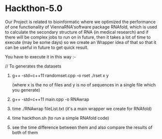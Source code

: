 # Hackthon-5.0
Our Project is related to bioinformatic where we optimized the performance of one functionality of ViennaRNA'software package RNAfold, which is used to calculate the secondary structure of RNA (in medical research) and if there will be complex jobs to run on in future, then it takes a lot of time to execute (may be some days) so we create an Wrapper idea of that so that it can be useful in future to get quick result. 


You have to execute it in this way :-

// To generates the datasets 

1.    g++ -std=c++11 randomset.cpp -o rset
      ./rset x y                
      
      (where x is the no of files and y is no of sequences in a single file which you generate)

2.    g++ -std=c++11 main.cpp -o RNAwrap

3.    time ./RNAwrap fileList.txt (it's a main wrapper we create for RNAfold)

4.    time hackthon.sh (to run a simple RNAfold code)

5.    see the time difference between them and also compare the results of both of them





